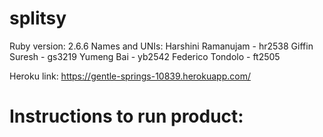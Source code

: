 # splitsy
Ruby version: 2.6.6
Names and UNIs:
Harshini Ramanujam - hr2538
Giffin Suresh -  gs3219
Yumeng Bai - yb2542
Federico Tondolo - ft2505

Heroku link: https://gentle-springs-10839.herokuapp.com/

# Instructions to run product:
